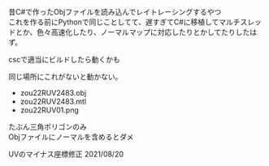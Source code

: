 昔C#で作ったObjファイルを読み込んでレイトレーシングするやつ  
これを作る前にPythonで同じことしてて、遅すぎてC#に移植してマルチスレッドとか、色々高速化したり、ノーマルマップに対応したりとかしてたりしたはず。  
  
cscで適当にビルドしたら動くかも  
  
同じ場所にこれがないと動かない。  
- zou22RUV2483.obj
- zou22RUV2483.mtl
- zou22RUV01.png

たぶん三角ポリゴンのみ  
Objファイルにノーマルを含めるとダメ  

UVのマイナス座標修正 2021/08/20  
